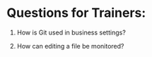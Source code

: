 # Questions for Trainers:

1. How is Git used in business settings?

2. How can editing a file be monitored?